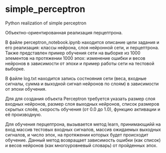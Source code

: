 # simple_perceptron
Python realization of simple perceptron

Объектно-ориентированная реализация перцептрона. 

В файле perceptron_notebook.ipynb находится описание цели задания и его реализация: классы нейрона, слоя нейронной сети, и перцептрона.
Также представлен пример обучения сети на выборке из 1000 элементов на протяжении 1000 эпох: изменение ошибки и весов нейронов в зависимости от эпохи и пример работы сети на тестовой выборке.

В файле log.txt находится запись состнояния сети (веса, входные сигналы, сумма и выходной сигнал нейронов по слоям) в зависимости от эпохи обучения.

Для для создания объекта Perceptron требуется указать размер слоя входных нейронов, размер слоя выходных нейронов, список размеров скрытых слоёв, скорость обучения (от 0.0 до 1.0), функцию активации и её производную.

Для обучения перцептрона, вызывается метод learn, принимающийй на вход массив тестовых входных сигналов, массив ожидаемых выходных сигналов, и число эпох, на протяжении которых будет происходит обучение. Данный метод возвращает зависимость ошибки (как список) и весов нейронов (как многоуровневый словарь) от пройденных эпох.
